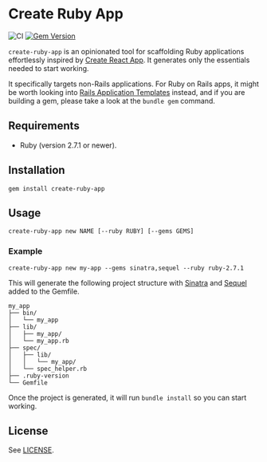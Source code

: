 # Create Ruby App
![CI](https://github.com/majjoha/create-ruby-app/workflows/CI/badge.svg)
[![Gem Version](https://badge.fury.io/rb/create-ruby-app.svg)](http://badge.fury.io/rb/create-ruby-app)

`create-ruby-app` is an opinionated tool for scaffolding Ruby applications
effortlessly inspired by [Create React
App](https://github.com/facebook/create-react-app). It generates only the
essentials needed to start working.

It specifically targets non-Rails applications. For Ruby on Rails apps, it might
be worth looking into [Rails Application
Templates](https://guides.rubyonrails.org/rails_application_templates.html)
instead, and if you are building a gem, please take a look at the `bundle gem`
command.

## Requirements
* Ruby (version 2.7.1 or newer).

## Installation
```
gem install create-ruby-app
```

## Usage
```
create-ruby-app new NAME [--ruby RUBY] [--gems GEMS]
```

### Example
```
create-ruby-app new my-app --gems sinatra,sequel --ruby ruby-2.7.1
```

This will generate the following project structure with
[Sinatra](http://sinatrarb.com) and [Sequel](http://sequel.jeremyevans.net)
added to the Gemfile.

```
my_app
├── bin/
│   └── my_app
├── lib/
│   ├── my_app/
│   └── my_app.rb
├── spec/
│   ├── lib/
│   │   └── my_app/
│   └── spec_helper.rb
├── .ruby-version
└── Gemfile
```

Once the project is generated, it will run `bundle install` so you can start
working.

## License
See [LICENSE](https://github.com/majjoha/create-ruby-app/blob/main/LICENSE).

